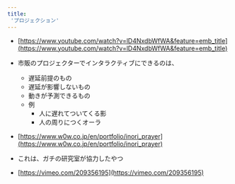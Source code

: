 ```yaml
---
title:
 'プロジェクション'
---
```


- [https://www.youtube.com/watch?v=lD4NxdbWfWA&feature=emb_title](https://www.youtube.com/watch?v=lD4NxdbWfWA&feature=emb_title)

- 市販のプロジェクターでインタラクティブにできるのは、
    - 遅延前提のもの
    - 遅延が影響しないもの
    - 動きが予測できるもの
    - 例
        - 人に遅れてついてくる影
        - 人の周りにつくオーラ

- [https://www.w0w.co.jp/en/portfolio/inori_prayer](https://www.w0w.co.jp/en/portfolio/inori_prayer)
- これは、ガチの研究室が協力したやつ
- [https://vimeo.com/209356195](https://vimeo.com/209356195)

